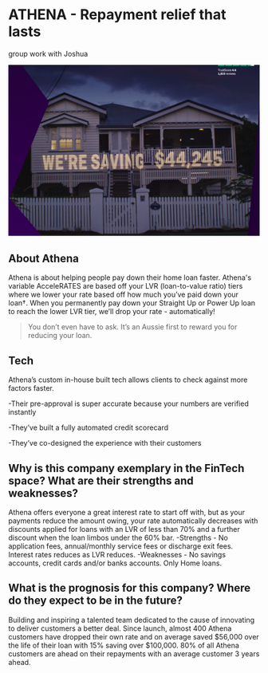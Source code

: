 # ATHENA - Repayment relief that lasts
group work with Joshua

![Screen Shot 2023-06-29 at 8.45.27 pm.png](https://github.com/miaomiaonana/Case-Study/blob/main/Screen%20Shot%202023-06-29%20at%208.45.27%20pm.png)

## About Athena

Athena is about helping people pay down their home loan faster. Athena's variable AcceleRATES are based off your LVR (loan-to-value ratio) tiers where we lower your rate based off how much you’ve paid down your loan†.
When you permanently pay down your Straight Up or Power Up loan to reach the lower LVR tier, we’ll drop your rate - automatically!

>You don’t even have to ask. It’s an Aussie first to reward you for reducing your loan.


## Tech

Athena’s custom in-house built tech allows clients to check against more factors faster.

-Their pre-approval is super accurate because your numbers are verified instantly

-They’ve built a fully automated credit scorecard

-They’ve co-designed the experience with their customers


## Why is this company exemplary in the FinTech space? What are their strengths and weaknesses?

Athena offers everyone a great interest rate to start off with, but as your payments reduce the amount owing, your rate automatically decreases with discounts applied for loans with an LVR of less than 70% and a further discount when the loan limbos under the 60% bar.
-Strengths - No application fees, annual/monthly service fees or discharge exit fees. Interest rates reduces as LVR reduces. 
-Weaknesses - No savings accounts, credit cards and/or banks accounts. Only Home loans. 

## What is the prognosis for this company? Where do they expect to be in the future?

Building and inspiring a talented team dedicated to the cause of innovating to deliver customers a better deal.
Since launch, almost 400 Athena customers have dropped their own rate and on average saved $56,000 over the life of their loan with 15% saving over $100,000. 80% of all Athena customers are ahead on their repayments with an average customer 3 years ahead. 
